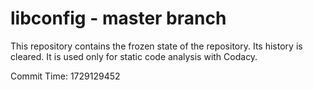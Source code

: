 # libconfig - master branch

This repository contains the frozen state of the repository.
Its history is cleared. It is used only for static code
analysis with Codacy.

Commit Time: 1729129452